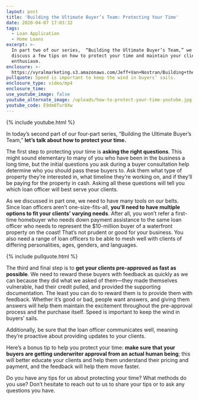 ```yaml
---
layout: post
title: 'Building the Ultimate Buyer’s Team: Protecting Your Time'
date: 2020-04-07 17:03:32
tags:
  - Loan Application
  - Home Loans
excerpt: >-
  In part two of our series,  “Building the Ultimate Buyer’s Team,” we’ll
  discuss a few tips on how to protect your time and maintain your clients’
  enthusiasm.
enclosure: >-
  https://vyralmarketing.s3.amazonaws.com/Jeff+Van+Nostran/Building+the+Ultimate+Buyers+Team-+Protecting+Your+Time.mp4
pullquote: Speed is important to keep the wind in buyers’ sails.
enclosure_type: video/mp4
enclosure_time:
use_youtube_image: false
youtube_alternate_image: /uploads/how-to-protect-your-time-youtube.jpg
youtube_code: E9dm8Tur8Xw
---
```


{% include youtube.html %}

In today’s second part of our four-part series, “Building the Ultimate Buyer’s Team,” **let’s talk about how to protect your time.**

The first step to protecting your time is **asking the right questions**. This might sound elementary to many of you who have been in the business a long time, but the initial questions you ask during a buyer consultation help determine who you should pass these buyers to. Ask them what type of property they’re interested in, what timeline they’re working on, and if they’ll be paying for the property in cash. Asking all these questions will tell you which loan officer will best serve your clients.

As we discussed in part one, we need to have many tools on our belts. Since loan officers aren’t one-size-fits-all, **you’ll need to have multiple options to fit your clients’ varying needs**. After all, you won’t refer a first-time homebuyer who needs down payment assistance to the same loan officer who needs to represent the $10-million buyer of a waterfront property on the coast\! That’s not prudent or good for your business. You also need a range of loan officers to be able to mesh well with clients of differing personalities, ages, genders, and languages.

{% include pullquote.html %}

The third and final step is to **get your clients pre-approved as fast as possible**. We need to reward these buyers with feedback as quickly as we can because they did what we asked of them—they made themselves vulnerable, had their credit pulled, and provided the supporting documentation. The least you can do to reward them is to provide them with feedback. Whether it’s good or bad, people want answers, and giving them answers will help them maintain the excitement throughout the pre-approval process and the purchase itself. Speed is important to keep the wind in buyers’ sails.

Additionally, be sure that the loan officer communicates well, meaning they’re proactive about providing updates to your clients.

Here’s a bonus tip to help you protect your time: **make sure that your buyers are getting underwriter approval from an actual human being**; this will better educate your clients and help them understand their pricing and payment, and the feedback will help them move faster.&nbsp;

Do you have any tips for us about protecting your time? What methods do you use? Don’t hesitate to reach out to us to share your tips or to ask any questions you have.